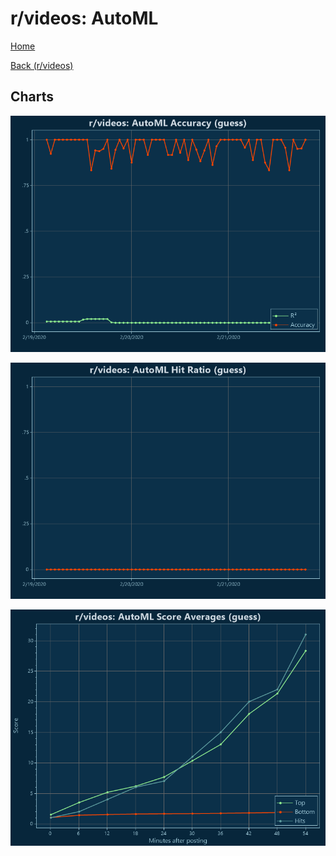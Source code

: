 # r/videos: AutoML

[Home](../../index.md)

[Back (r/videos)](../guess_videos.md)

## Charts

![r/videos R² (guess)](../../images/models/guess_videos_AutoML_Accuracy.png "r/videos R² (guess)")

![r/videos Hit Ratio (guess)](../../images/models/guess_videos_AutoML_HitRatio.png "r/videos Hit Ratio (guess)")

![r/videos Score Averages (guess)](../../images/models/guess_videos_AutoML_Scores.png "r/videos Score Averages (guess)")

